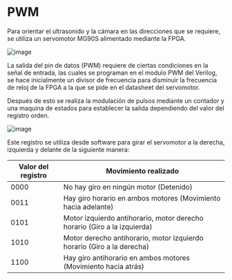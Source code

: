 # PWM

Para orientar el ultrasonido y la cámara en las direcciones que se requiere, se utiliza un servomotor MG90S alimentado mediante la FPGA.


![image](https://user-images.githubusercontent.com/80898083/129970920-19c28b06-f383-48fb-a5ca-b65e47f02703.png)

La salida del pin de datos (PWM) requiere de ciertas condiciones en la señal de entrada, las cuales se programan en el modulo PWM del Verilog, se hace inicialmente un divisor de frecuencia para disminuir la frecuencia de reloj de la FPGA a la que se pide en el datasheet del servomotor.


Después de esto se realiza la modulación de pulsos mediante un contador y una maquina de estados para establecer la salida dependiendo del valor del registro orden.

![image](https://user-images.githubusercontent.com/80898083/129971042-585ece5f-87f5-46d3-b024-47dd88db6a07.png)


Este registro se utiliza desde software para girar el servomotor a la derecha, izquierda y delante de la siguiente manera:

|Valor del registro| 	Movimiento realizado |
|---|---|
|0000 | No hay giro en ningún motor (Detenido) |
|0011 |	Hay giro horario en ambos motores (Movimiento hacia adelante) |
|0101 | Motor izquierdo antihorario, motor derecho horario (Giro a la izquierda) |
|1010 |	Motor derecho antihorario, motor izquierdo horario (Giro a la derecha) |
|1100 | Hay giro antihorario en ambos motores (Movimiento hacia atrás) |


